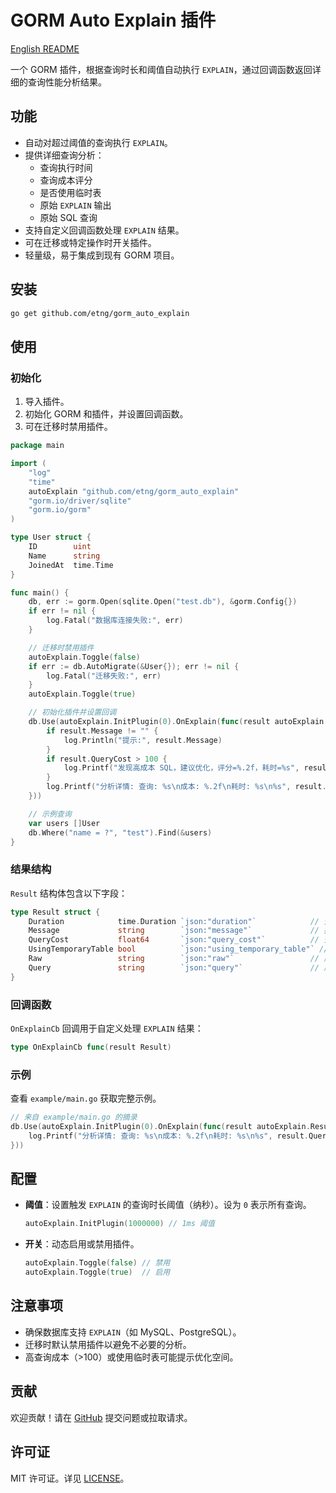 # GORM Auto Explain 插件

[English README](./README.md)

一个 GORM 插件，根据查询时长和阈值自动执行 `EXPLAIN`，通过回调函数返回详细的查询性能分析结果。

## 功能

- 自动对超过阈值的查询执行 `EXPLAIN`。
- 提供详细查询分析：
  - 查询执行时间
  - 查询成本评分
  - 是否使用临时表
  - 原始 `EXPLAIN` 输出
  - 原始 SQL 查询
- 支持自定义回调函数处理 `EXPLAIN` 结果。
- 可在迁移或特定操作时开关插件。
- 轻量级，易于集成到现有 GORM 项目。

## 安装

```bash
go get github.com/etng/gorm_auto_explain
```

## 使用

### 初始化

1. 导入插件。
2. 初始化 GORM 和插件，并设置回调函数。
3. 可在迁移时禁用插件。

```go
package main

import (
    "log"
    "time"
    autoExplain "github.com/etng/gorm_auto_explain"
    "gorm.io/driver/sqlite"
    "gorm.io/gorm"
)

type User struct {
    ID        uint
    Name      string
    JoinedAt  time.Time
}

func main() {
    db, err := gorm.Open(sqlite.Open("test.db"), &gorm.Config{})
    if err != nil {
        log.Fatal("数据库连接失败:", err)
    }

    // 迁移时禁用插件
    autoExplain.Toggle(false)
    if err := db.AutoMigrate(&User{}); err != nil {
        log.Fatal("迁移失败:", err)
    }
    autoExplain.Toggle(true)

    // 初始化插件并设置回调
    db.Use(autoExplain.InitPlugin(0).OnExplain(func(result autoExplain.Result) {
        if result.Message != "" {
            log.Println("提示:", result.Message)
        }
        if result.QueryCost > 100 {
            log.Printf("发现高成本 SQL，建议优化，评分=%.2f，耗时=%s", result.QueryCost, result.Duration)
        }
        log.Printf("分析详情: 查询: %s\n成本: %.2f\n耗时: %s\n%s", result.Query, result.QueryCost, result.Duration, result.Raw)
    }))

    // 示例查询
    var users []User
    db.Where("name = ?", "test").Find(&users)
}
```

### 结果结构

`Result` 结构体包含以下字段：

```go
type Result struct {
    Duration            time.Duration `json:"duration"`            // 查询执行时间
    Message             string        `json:"message"`             // 提示或警告
    QueryCost           float64       `json:"query_cost"`          // 查询成本评分
    UsingTemporaryTable bool          `json:"using_temporary_table"` // 是否使用临时表
    Raw                 string        `json:"raw"`                 // 原始 EXPLAIN 输出
    Query               string        `json:"query"`               // 原始 SQL 查询
}
```

### 回调函数

`OnExplainCb` 回调用于自定义处理 `EXPLAIN` 结果：

```go
type OnExplainCb func(result Result)
```

### 示例

查看 `example/main.go` 获取完整示例。

```go
// 来自 example/main.go 的摘录
db.Use(autoExplain.InitPlugin(0).OnExplain(func(result autoExplain.Result) {
    log.Printf("分析详情: 查询: %s\n成本: %.2f\n耗时: %s\n%s", result.Query, result.QueryCost, result.Duration, result.Raw)
}))
```

## 配置

- **阈值**：设置触发 `EXPLAIN` 的查询时长阈值（纳秒）。设为 `0` 表示所有查询。
  ```go
  autoExplain.InitPlugin(1000000) // 1ms 阈值
  ```
- **开关**：动态启用或禁用插件。
  ```go
  autoExplain.Toggle(false) // 禁用
  autoExplain.Toggle(true)  // 启用
  ```

## 注意事项

- 确保数据库支持 `EXPLAIN`（如 MySQL、PostgreSQL）。
- 迁移时默认禁用插件以避免不必要的分析。
- 高查询成本（>100）或使用临时表可能提示优化空间。

## 贡献

欢迎贡献！请在 [GitHub](https://github.com/etng/gorm_auto_explain) 提交问题或拉取请求。

## 许可证

MIT 许可证。详见 [LICENSE](LICENSE)。